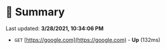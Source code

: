 # 📖 Summary
Last updated: **3/28/2021, 10:34:06 PM**

- `GET` [https://google.com](https://google.com) - **Up** (132ms)

